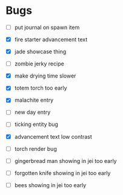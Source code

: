 # Bugs

- [ ] put journal on spawn item
- [x] fire starter advancement text
- [x] jade showcase thing
- [ ] zombie jerky recipe
- [x] make drying time slower
- [x] totem torch too early
- [x] malachite entry
- [ ] new day entry
- [ ] ticking entity bug
- [x] advancement text low contrast

- [ ] torch render bug
- [ ] gingerbread man showing in jei too early
- [ ] forgotten knife showing in jei too early
- [ ] bees showing in jei too early
